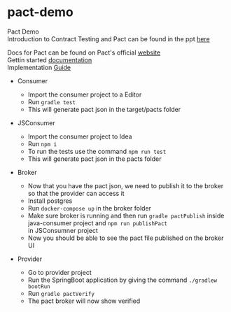 # pact-demo
Pact Demo<br/>
Introduction to Contract Testing and Pact can be found in the ppt [here](https://github.com/vini46/Pact-Demo/blob/master/presentation/Contract-Testing-In-Theory-and-Practice.pptx)<br/>

Docs for Pact can be found on Pact's official [website](http://pact.io/)<br/>
 Gettin started [documentation](https://docs.pact.io/getting_started/)<br/>
 Implementation [Guide](https://docs.pact.io/implementation_guides/javascript)

* Consumer
  * Import the consumer project to a Editor
  * Run `gradle test`
  * This will generate pact json in the target/pacts folder

* JSConsumer
  * Import the consumer project to Idea
  * Run `npm i`
  * To run the tests use the command `npm run test`
  * This will generate pact json in the pacts folder

* Broker
  * Now that you have the pact json, we need to publish it to the broker so that the provider can access it
  * Install postgres
  * Run `docker-compose up` in the broker folder
  * Make sure broker is running and then run `gradle pactPublish` inside java-consumer project and `npm run publishPact`   
    in JSConsumner project
  * Now you should be able to see the pact file published on the broker UI

* Provider
  * Go to provider project
  * Run the SpringBoot application by giving the command `./gradlew bootRun`
  * Run `gradle pactVerify`
  * The pact broker will now show verified
